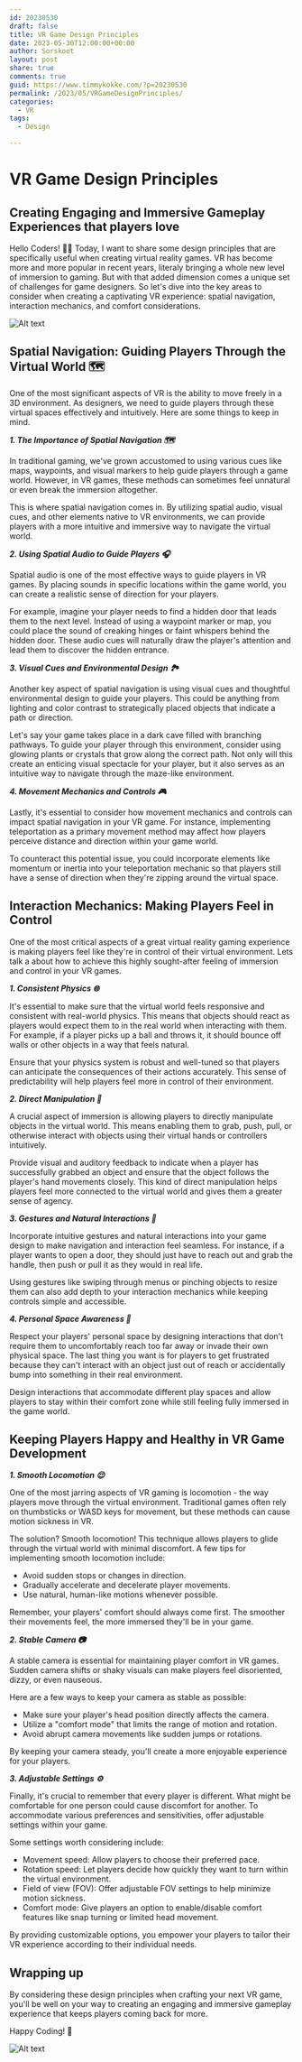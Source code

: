 ```yaml
---
id: 20230530
draft: false
title: VR Game Design Principles
date: 2023-05-30T12:00:00+00:00
author: Sorskoot
layout: post
share: true
comments: true
guid: https://www.timmykokke.com/?p=20230530
permalink: /2023/05/VRGameDesignPrinciples/
categories:
  - VR  
tags:
  - Design

---
```


# VR Game Design Principles
## Creating Engaging and Immersive Gameplay Experiences that players love

Hello Coders! 👩‍💻 Today, I want to share some design principles that are specifically useful when creating virtual reality games. VR has become more and more popular in recent years, literaly bringing a whole new level of immersion to gaming. But with that added dimension comes a unique set of challenges for game designers. So let's dive into the key areas to consider when creating a captivating VR experience: spatial navigation, interaction mechanics, and comfort considerations.

![Alt text](/images/2023/05/girlcreatingvr.jpeg)

## Spatial Navigation: Guiding Players Through the Virtual World 🗺️

One of the most significant aspects of VR is the ability to move freely in a 3D environment. As designers, we need to guide players through these virtual spaces effectively and intuitively. Here are some things to keep in mind.

***1. The Importance of Spatial Navigation 🗺️***

In traditional gaming, we've grown accustomed to using various cues like maps, waypoints, and visual markers to help guide players through a game world. However, in VR games, these methods can sometimes feel unnatural or even break the immersion altogether.

This is where spatial navigation comes in. By utilizing spatial audio, visual cues, and other elements native to VR environments, we can provide players with a more intuitive and immersive way to navigate the virtual world.

***2. Using Spatial Audio to Guide Players 🎧***

Spatial audio is one of the most effective ways to guide players in VR games. By placing sounds in specific locations within the game world, you can create a realistic sense of direction for your players.

For example, imagine your player needs to find a hidden door that leads them to the next level. Instead of using a waypoint marker or map, you could place the sound of creaking hinges or faint whispers behind the hidden door. These audio cues will naturally draw the player's attention and lead them to discover the hidden entrance.

***3. Visual Cues and Environmental Design 🏞️***

Another key aspect of spatial navigation is using visual cues and thoughtful environmental design to guide your players. This could be anything from lighting and color contrast to strategically placed objects that indicate a path or direction.

Let's say your game takes place in a dark cave filled with branching pathways. To guide your player through this environment, consider using glowing plants or crystals that grow along the correct path. Not only will this create an enticing visual spectacle for your player, but it also serves as an intuitive way to navigate through the maze-like environment.

***4. Movement Mechanics and Controls 🎮***

Lastly, it's essential to consider how movement mechanics and controls can impact spatial navigation in your VR game. For instance, implementing teleportation as a primary movement method may affect how players perceive distance and direction within your game world.

To counteract this potential issue, you could incorporate elements like momentum or inertia into your teleportation mechanic so that players still have a sense of direction when they're zipping around the virtual space.

## Interaction Mechanics: Making Players Feel in Control


One of the most critical aspects of a great virtual reality gaming experience is making players feel like they're in control of their virtual environment. Lets talk a about how to achieve this highly sought-after feeling of immersion and control in your VR games.

***1. Consistent Physics 🌐***

It's essential to make sure that the virtual world feels responsive and consistent with real-world physics. This means that objects should react as players would expect them to in the real world when interacting with them. For example, if a player picks up a ball and throws it, it should bounce off walls or other objects in a way that feels natural.

Ensure that your physics system is robust and well-tuned so that players can anticipate the consequences of their actions accurately. This sense of predictability will help players feel more in control of their environment.

***2. Direct Manipulation 🤲***

A crucial aspect of immersion is allowing players to directly manipulate objects in the virtual world. This means enabling them to grab, push, pull, or otherwise interact with objects using their virtual hands or controllers intuitively.

Provide visual and auditory feedback to indicate when a player has successfully grabbed an object and ensure that the object follows the player's hand movements closely. This kind of direct manipulation helps players feel more connected to the virtual world and gives them a greater sense of agency.

***3. Gestures and Natural Interactions 👋***

Incorporate intuitive gestures and natural interactions into your game design to make navigation and interaction feel seamless. For instance, if a player wants to open a door, they should just have to reach out and grab the handle, then push or pull it as they would in real life.

Using gestures like swiping through menus or pinching objects to resize them can also add depth to your interaction mechanics while keeping controls simple and accessible.

***4. Personal Space Awareness 🚀***

Respect your players' personal space by designing interactions that don't require them to uncomfortably reach too far away or invade their own physical space. The last thing you want is for players to get frustrated because they can't interact with an object just out of reach or accidentally bump into something in their real environment.

Design interactions that accommodate different play spaces and allow players to stay within their comfort zone while still feeling fully immersed in the game world.

## Keeping Players Happy and Healthy in VR Game Development

***1. Smooth Locomotion 😌***

One of the most jarring aspects of VR gaming is locomotion - the way players move through the virtual environment. Traditional games often rely on thumbsticks or WASD keys for movement, but these methods can cause motion sickness in VR.

The solution? Smooth locomotion! This technique allows players to glide through the virtual world with minimal discomfort. A few tips for implementing smooth locomotion include:

- Avoid sudden stops or changes in direction.
- Gradually accelerate and decelerate player movements.
- Use natural, human-like motions whenever possible.

Remember, your players' comfort should always come first. The smoother their movements feel, the more immersed they'll be in your game.

***2. Stable Camera 📷***

A stable camera is essential for maintaining player comfort in VR games. Sudden camera shifts or shaky visuals can make players feel disoriented, dizzy, or even nauseous.

Here are a few ways to keep your camera as stable as possible:

- Make sure your player's head position directly affects the camera.
- Utilize a "comfort mode" that limits the range of motion and rotation.
- Avoid abrupt camera movements like sudden jumps or rotations.

By keeping your camera steady, you'll create a more enjoyable experience for your players.

***3. Adjustable Settings ⚙️***

Finally, it's crucial to remember that every player is different. What might be comfortable for one person could cause discomfort for another. To accommodate various preferences and sensitivities, offer adjustable settings within your game.

Some settings worth considering include:

- Movement speed: Allow players to choose their preferred pace.
- Rotation speed: Let players decide how quickly they want to turn within the virtual environment.
- Field of view (FOV): Offer adjustable FOV settings to help minimize motion sickness.
- Comfort mode: Give players an option to enable/disable comfort features like snap turning or limited head movement.

By providing customizable options, you empower your players to tailor their VR experience according to their individual needs.

## Wrapping up 

By considering these design principles when crafting your next VR game, you'll be well on your way to creating an engaging and immersive gameplay experience that keeps players coming back for more. 

Happy Coding! 🚀

![Alt text](/images/2023/05/vr%20interaction.jpeg)